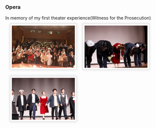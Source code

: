 ### Opera
In memory of my first theater experience(Witness for the Prosecution)
 <img src="./static/assets/img/onstage1.png"  align='Center' style='width:200px;height:100px border-radius:3px; box-shadow:rgba(0,0,0,0.15) 0 0 8px;background:#FBFBFB;border:1px solid #ddd;margin:10px auto;margin-left: 15px;padding:5px;'/>
<img src="./static/assets/img/stage.png"  align='Center' style='width:200px;height:100px border-radius:3px; box-shadow:rgba(0,0,0,0.15) 0 0 8px;background:#FBFBFB;border:1px solid #ddd;margin:10px auto;margin-left: 15px;padding:5px;'/>
<img src="./static/assets/img/onstage2.png"  align='Center' style='width:200px;height:100px border-radius:3px; box-shadow:rgba(0,0,0,0.15) 0 0 8px;background:#FBFBFB;border:1px solid #ddd;margin:10px auto;margin-left: 15px;padding:5px;'/><br>
<script type="text/javascript" id="clustrmaps" src="//clustrmaps.com/map_v2.js?d=31q9BF3ylPNpsV4Pl01FqoyzzL9QvSGaTUFhPWXWEWs&cl=ffffff&w=a"></script>